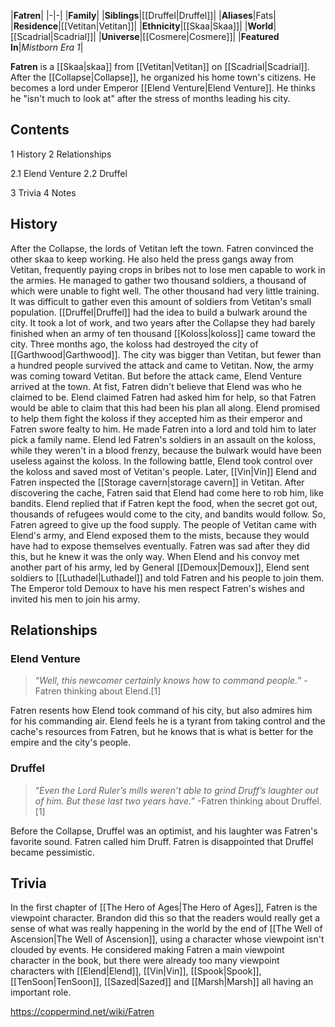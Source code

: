 |**Fatren**|
|-|-|
|**Family**|
|**Siblings**|[[Druffel\|Druffel]]|
|**Aliases**|Fats|
|**Residence**|[[Vetitan\|Vetitan]]|
|**Ethnicity**|[[Skaa\|Skaa]]|
|**World**|[[Scadrial\|Scadrial]]|
|**Universe**|[[Cosmere\|Cosmere]]|
|**Featured In**|*Mistborn Era 1*|

**Fatren** is a [[Skaa\|skaa]] from [[Vetitan\|Vetitan]] on [[Scadrial\|Scadrial]]. After the [[Collapse\|Collapse]], he organized his home town's citizens. He becomes a lord under Emperor [[Elend Venture\|Elend Venture]]. He thinks he "isn't much to look at" after the stress of months leading his city.

## Contents

1 History
2 Relationships

2.1 Elend Venture
2.2 Druffel


3 Trivia
4 Notes


## History
After the Collapse, the lords of Vetitan left the town. Fatren convinced the other skaa to keep working. He also held the press gangs away from Vetitan, frequently paying crops in bribes not to lose men capable to work in the armies. He managed to gather two thousand soldiers, a thousand of which were unable to fight well. The other thousand had very little training. It was difficult to gather even this amount of soldiers from Vetitan's small population. [[Druffel\|Druffel]] had the idea to build a bulwark around the city. It took a lot of work, and two years after the Collapse they had barely finished when an army of ten thousand [[Koloss\|koloss]] came toward the city.
Three months ago, the koloss had destroyed the city of [[Garthwood\|Garthwood]]. The city was bigger than Vetitan, but fewer than a hundred people survived the attack and came to Vetitan. Now, the army was coming toward Vetitan. But before the attack came, Elend Venture arrived at the town. At fist, Fatren didn't believe that Elend was who he claimed to be. Elend claimed Fatren had asked him for help, so that Fatren would be able to claim that this had been his plan all along. Elend promised to help them fight the koloss if they accepted him as their emperor and Fatren swore fealty to him. He made Fatren into a lord and told him to later pick a family name.
Elend led Fatren's soldiers in an assault on the koloss, while they weren't in a blood frenzy, because the bulwark would have been useless against the koloss. In the following battle, Elend took control over the koloss and saved most of Vetitan's people. Later, [[Vin\|Vin]] Elend and Fatren inspected the [[Storage cavern\|storage cavern]] in Vetitan. After discovering the cache, Fatren said that Elend had come here to rob him, like bandits. Elend replied that if Fatren kept the food, when the secret got out, thousands of refugees would come to the city, and bandits would follow. So, Fatren agreed to give up the food supply.
The people of Vetitan came with Elend's army, and Elend exposed them to the mists, because they would have had to expose themselves eventually. Fatren was sad after they did this, but he knew it was the only way. When Elend and his convoy met another part of his army, led by General [[Demoux\|Demoux]], Elend sent soldiers to [[Luthadel\|Luthadel]] and told Fatren and his people to join them. The Emperor told Demoux to have his men respect Fatren's wishes and invited his men to join his army.

## Relationships
### Elend Venture
>“*Well, this newcomer certainly knows how to command people.*”
\-Fatren thinking about Elend.[1]


Fatren resents how Elend took command of his city, but also admires him for his commanding air. Elend feels he is a tyrant from taking control and the cache's resources from Fatren, but he knows that is what is better for the empire and the city's people.

### Druffel
>“*Even the Lord Ruler’s mills weren’t able to grind Druff’s laughter out of him. But these last two years have.*”
\-Fatren thinking about Druffel.[1]


Before the Collapse, Druffel was an optimist, and his laughter was Fatren's favorite sound. Fatren called him Druff. Fatren is disappointed that Druffel became pessimistic.

## Trivia
In the first chapter of [[The Hero of Ages\|The Hero of Ages]], Fatren is the viewpoint character. Brandon did this so that the readers would really get a sense of what was really happening in the world by the end of [[The Well of Ascension\|The Well of Ascension]], using a character whose viewpoint isn't clouded by events. He considered making Fatren a main viewpoint character in the book, but there were already too many viewpoint characters with [[Elend\|Elend]], [[Vin\|Vin]], [[Spook\|Spook]], [[TenSoon\|TenSoon]], [[Sazed\|Sazed]] and [[Marsh\|Marsh]] all having an important role.


https://coppermind.net/wiki/Fatren